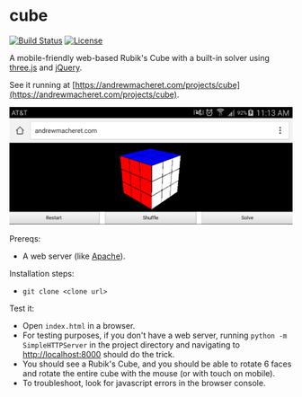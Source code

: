 # cube

[![Build Status](https://travis-ci.org/andrewmacheret/cube.svg?branch=master)](https://travis-ci.org/andrewmacheret/cube) [![License](https://img.shields.io/badge/license-MIT-lightgray.svg)](https://github.com/andrewmacheret/cube/blob/master/LICENSE.md)

A mobile-friendly web-based Rubik's Cube with a built-in solver using [three.js](https://threejs.org/) and [jQuery](https://jquery.com/).

See it running at [https://andrewmacheret.com/projects/cube](https://andrewmacheret.com/projects/cube).

![Cube image](www/cube2.png?raw=true "Cube image")

Prereqs:
* A web server (like [Apache](https://httpd.apache.org/)).

Installation steps:
* `git clone <clone url>`

Test it:
* Open `index.html` in a browser.
 * For testing purposes, if you don't have a web server, running `python -m SimpleHTTPServer` in the project directory and navigating to [http://localhost:8000](http://localhost:8000) should do the trick.
* You should see a Rubik's Cube, and you should be able to rotate 6 faces and rotate the entire cube with the mouse (or with touch on mobile).
* To troubleshoot, look for javascript errors in the browser console.
